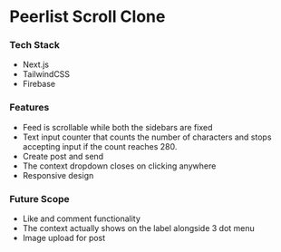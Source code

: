 <h1>Peerlist Scroll Clone </h1>


<h3>Tech Stack </h3>

- Next.js
- TailwindCSS
- Firebase

<h3>Features </h3>

- Feed is scrollable while both the sidebars are fixed
- Text input counter that counts the number of characters and stops accepting input if the count reaches 280.
- Create post and send
- The context dropdown closes on clicking anywhere
- Responsive design

<h3> Future Scope </h3>

- Like and comment functionality
- The context actually shows on the label alongside 3 dot menu
- Image upload for post
